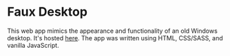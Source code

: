 # Faux Desktop

This web app mimics the appearance and functionality of an old Windows desktop. It's hosted [here](https://faux-desktop.netlify.app/). The app was written using HTML, CSS/SASS, and vanilla JavaScript.